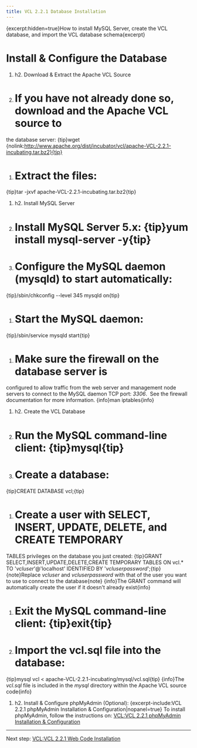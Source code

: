 ```yaml
---
title: VCL 2.2.1 Database Installation
---
```


{excerpt:hidden=true}How to install MySQL Server, create the VCL database,
and import the VCL database schema{excerpt}

<a name="VCL2.2.1DatabaseInstallation-Install&ConfiguretheDatabase"></a>
# Install & Configure the Database

1. h2. Download & Extract the Apache VCL Source
1. # If you have not already done so, download and the Apache VCL source to
the database server:
{tip}wget
{nolink:http://www.apache.org/dist/incubator/vcl/apache-VCL-2.2.1-incubating.tar.bz2}{tip}
1. # Extract the files:
{tip}tar \-jxvf apache-VCL-2.2.1-incubating.tar.bz2{tip}
1. h2. Install MySQL Server
1. # Install MySQL Server 5.x: {tip}yum install mysql-server \-y{tip}
1. # Configure the MySQL daemon (mysqld) to start automatically:
{tip}/sbin/chkconfig \--level 345 mysqld on{tip}
1. # Start the MySQL daemon:
{tip}/sbin/service mysqld start{tip}
1. # Make sure&nbsp;the&nbsp;firewall&nbsp;on the database server is
configured to allow traffic from the web server and management node servers
to connect to the MySQL&nbsp;daemon TCP port: *3306*.&nbsp; See the
firewall documentation for more information. {info}man iptables{info}
1. h2. Create&nbsp;the VCL Database
1. # Run the MySQL command-line client: {tip}mysql{tip}
1. # Create a database:
{tip}CREATE DATABASE vcl;{tip}
1. # Create a user with SELECT, INSERT, UPDATE, DELETE, and CREATE TEMPORARY
TABLES privileges on the database you just created:
{tip}GRANT SELECT,INSERT,UPDATE,DELETE,CREATE TEMPORARY TABLES ON vcl.\* TO
'*vcluser*'@'localhost' IDENTIFIED BY '*vcluserpassword*';{tip}
{note}Replace *vcluser* and *vcluserpassword* with that of the user you
want to use to connect to the database{note}
{info}The GRANT command will automatically create the user if it doesn't
already exist{info}
1. # Exit the MySQL command-line client: {tip}exit{tip}
1. # Import the vcl.sql file into the database:
{tip}mysql vcl < apache-VCL-2.2.1-incubating/mysql/vcl.sql{tip}
{info}The *vcl.sql* file is included in the *mysql* directory within the
Apache VCL&nbsp;source code{info}
1. h2. Install & Configure phpMyAdmin (Optional):
{excerpt-include:VCL 2.2.1 phpMyAdmin Installation &
Configuration|nopanel=true}
To install phpMyAdmin, follow the instructions on: [VCL:VCL 2.2.1 phpMyAdmin Installation & Configuration](vcl:vcl-2.2.1-phpmyadmin-installation-&-configuration.html)

----
Next step: [VCL:VCL 2.2.1 Web Code Installation](vcl:vcl-2.2.1-web-code-installation.html)
